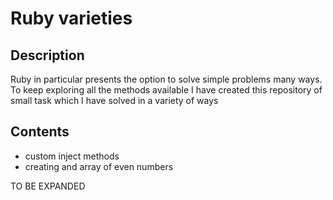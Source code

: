 Ruby varieties
==============

Description
-----------

Ruby in particular presents the option to solve simple problems many ways. To keep exploring all the methods available I have created this repository of small task which I have solved in a variety of ways

Contents
--------

- custom inject methods
- creating and array of even numbers

TO BE EXPANDED
